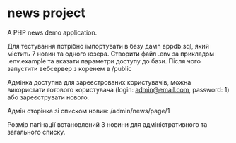 # news project
 A PHP news demo application.

Для тестування потрібно імпортувати в базу дамп appdb.sql, який містить 7 новин та одного юзера.
Створити файл .env за прикладом .env.example та вказати параметри доступу до бази.
Після чого запустити вебсервер з коренем в /public

Адмінка доступна для зареєстрованих користувачів, можна використати готового користувача (login: admin@email.com, password: 1)
або зареєструвати нового.

Адмін сторінка зі списком новин: /admin/news/page/1

Розмір пагінації встановлений 3 новини для адміністративного та загального списку.
